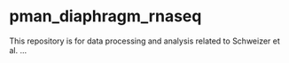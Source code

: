 # pman_diaphragm_rnaseq
This repository is for data processing and analysis related to Schweizer et al. ...
